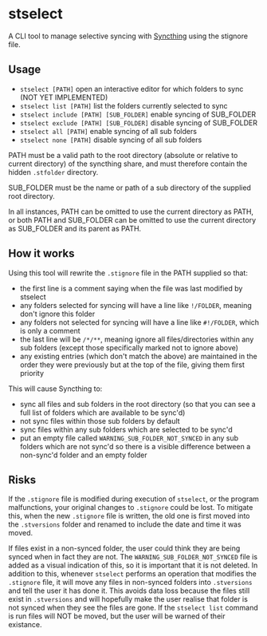 # stselect
A CLI tool to manage selective syncing with [Syncthing](https://syncthing.net/) using the stignore file.

## Usage
- `stselect [PATH]` open an interactive editor for which folders to sync (NOT YET IMPLEMENTED)
- `stselect list [PATH]` list the folders currently selected to sync
- `stselect include [PATH] [SUB_FOLDER]` enable syncing of SUB_FOLDER
- `stselect exclude [PATH] [SUB_FOLDER]` disable syncing of SUB_FOLDER
- `stselect all [PATH]` enable syncing of all sub folders
- `stselect none [PATH]` disable syncing of all sub folders

PATH must be a valid path to the root directory (absolute or relative to current directory) of the syncthing share, and must therefore contain the hidden `.stfolder` directory.

SUB_FOLDER must be the name or path of a sub directory of the supplied root directory.

In all instances, PATH can be omitted to use the current directory as PATH, or both PATH and SUB_FOLDER can be omitted to use the current directory as SUB_FOLDER and its parent as PATH.

## How it works

Using this tool will rewrite the `.stignore` file in the PATH supplied so that:
- the first line is a comment saying when the file was last modified by stselect
- any folders selected for syncing will have a line like `!/FOLDER`, meaning don't ignore this folder
- any folders not selected for syncing will have a line like `#!/FOLDER`, which is only a comment
- the last line will be `/*/**`, meaning ignore all files/directories within any sub folders (except those specifically marked not to ignore above)
- any existing entries (which don't match the above) are maintained in the order they were previously but at the top of the file, giving them first priority

This will cause Syncthing to:
- sync all files and sub folders in the root directory (so that you can see a full list of folders which are available to be sync'd)
- not sync files within those sub folders by default
- sync files within any sub folders which are selected to be sync'd
- put an empty file called `WARNING_SUB_FOLDER_NOT_SYNCED` in any sub folders which are not sync'd so there is a visible difference between a non-sync'd folder and an empty folder

## Risks
If the `.stignore` file is modified during execution of `stselect`, or the program malfunctions, your original changes to `.stignore` could be lost. To mitigate this, when the new `.stignore` file is written, the old one is first moved into the `.stversions` folder and renamed to include the date and time it was moved.

If files exist in a non-synced folder, the user could think they are being synced when in fact they are not. The `WARNING_SUB_FOLDER_NOT_SYNCED` file is added as a visual indication of this, so it is important that it is not deleted. In addition to this, whenever `stselect` performs an operation that modifies the `.stignore` file, it will move any files in non-synced folders into `.stversions` and tell the user it has done it. This avoids data loss because the files still exist in `.stversions` and will hopefully make the user realise that folder is not synced when they see the files are gone. If the `stselect list` command is run files will NOT be moved, but the user will be warned of their existance.
